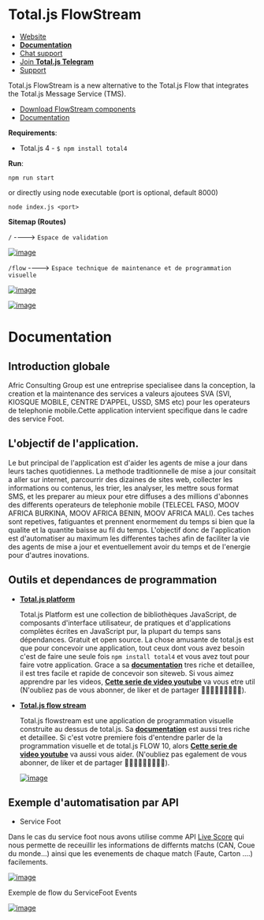 # Total.js FlowStream

- [Website](https://www.totaljs.com/flowstream/)
- [__Documentation__](https://docs.totaljs.com/total4/5aed1001bj51c/)
- [Chat support](https://platform.totaljs.com/?open=messenger)
- [Join __Total.js Telegram__](https://t.me/totalplatform)
- [Support](https://www.totaljs.com/support/)

Total.js FlowStream is a new alternative to the Total.js Flow that integrates the Total.js Message Service (TMS).

- [Download FlowStream components](https://github.com/totaljs/flowstreamcomponents)
- [Documentation](https://docs.totaljs.com/)


__Requirements__:

- Total.js 4 - `$ npm install total4`

__Run__:

```
npm run start
```
or directly using node executable (port is optional, default 8000)
```
node index.js <port>
```
__Sitemap (Routes)__

`/`                      ----> `Espace de validation`

<a href="https://ibb.co/ctqhtKh"><img src="https://i.ibb.co/K7nx7cx/image.png" alt="image" border="0"></a>


`/flow`                 ----> `Espace technique de maintenance et de programmation visuelle`

<a href="https://ibb.co/thQjKGY"><img src="https://i.ibb.co/26WVh9c/image.png" alt="image" border="0"></a>

<a href="https://ibb.co/9Hs4qwH"><img src="https://i.ibb.co/RTz6ChT/image.png" alt="image" border="0"></a>


# Documentation

## Introduction globale
Afric Consulting Group est une entreprise specialisee dans la conception, la creation et la maintenance des services a valeurs ajoutees SVA (SVI, KIOSQUE MOBILE, CENTRE D'APPEL, USSD, SMS etc) pour les operateurs de telephonie mobile.Cette application intervient specifique dans le cadre des service Foot.

## L'objectif de l'application.

  Le but principal de l'application est d'aider les agents de mise a jour dans leurs taches quotidiennes. La methode traditionnelle de mise a jour consitait a aller sur internet, parcourrir des dizaines de sites web, collecter les informations ou contenus, les trier, les analyser, les mettre sous format SMS, et les preparer au mieux pour etre diffuses a des millions d'abonnes des differents operateurs de telephonie mobile (TELECEL FASO, MOOV AFRICA BURKINA, MOOV AFRICA BENIN, MOOV AFRICA MALI). Ces taches sont repetives, fatiguantes et prennent enormement du temps si bien que la qualite et la quantite baisse au fil du temps. L'objectif donc de l'application est d'automatiser au maximum les differentes taches afin de faciliter la vie des agents de mise a jour et eventuellement avoir du temps et de l'energie pour d'autres inovations.

  
## Outils et dependances de programmation
- [__Total.js platform__](https://www.totaljs.com)
 
  Total.js Platform est une collection de bibliothèques JavaScript, de composants d'interface utilisateur, de pratiques et d'applications complètes écrites en JavaScript pur, la plupart du temps sans dépendances. Gratuit et open source. La chose amusante de total.js est que pour concevoir une application, tout ceux dont vous avez besoin c'est de faire une seule fois `npm install total4` et vous avez tout pour faire votre application. Grace a sa [__documentation__](https://docs.totaljs.com) tres riche et detaillee, il est tres facile et rapide de concevoir son siteweb. Si vous aimez apprendre par les videos, [__Cette serie de video youtube__](https://www.youtube.com/watch?v=De-PZ7UQH_s&list=PL0TUP_nW6cmTguY8FsxFzm3cN-cPIJGAS&index=4) va vous etre util (N'oubliez pas de vous abonner, de liker et de partager 👨🏽‍💻😁🥳😅👨🏽‍💻).

- [__Total.js flow stream__](https://www.totaljs.com/flowstream)

  Total.js flowstream est une application de programmation visuelle construite au dessus de total.js. Sa [__documentation__](https://docs.totaljs.com/flow) est aussi tres riche et detaillee. Si c'est votre premiere fois d'entendre parler de la programmation visuelle et de total.js FLOW 10, alors [__Cette serie de video youtube__](https://www.youtube.com/playlist?list=PL0TUP_nW6cmSA-QsjzgHTOfIRxHf0M4xk) va aussi vous aider.  (N'oubliez pas egalement de vous abonner, de liker et de partager 👨🏽‍💻😁🥳😅👨🏽‍💻).
  
  <a href="https://ibb.co/thQjKGY"><img src="https://i.ibb.co/26WVh9c/image.png" alt="image" border="0"></a>
  
  
## Exemple d'automatisation par API

 - Service Foot
 
 Dans le cas du service foot nous avons utilise comme API [Live Score](https://live-score-api.com) qui nous permette de receuillir les informations de differnts matchs (CAN, Coue du monde...) ainsi que les evenements de chaque match (Faute, Carton ....) facilements.
 
  <a href="https://ibb.co/0r2N2mz"><img src="https://i.ibb.co/M7STSZJ/image.png" alt="image" border="0"></a>
  
 Exemple de flow du ServiceFoot Events
 
 
  <a href="https://ibb.co/9Hs4qwH"><img src="https://i.ibb.co/RTz6ChT/image.png" alt="image" border="0"></a>
